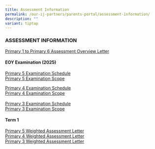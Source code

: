 ```yaml
---
title: Assessment Information
permalink: /our-ij-partners/parents-portal/assessment-information/
description: ""
variant: tiptap
---
```

<h3>ASSESSMENT INFORMATION</h3>
<p><a href="/files/Assessment Information /21_Jan_2025_P1_P6_Assessment_Overview_Letter_HA_P1_6_PMY_007_2025.pdf" rel="noopener nofollow" target="_blank">Primary 1 to Primary 6 Assessment Overview Letter </a>
</p>
<h4><strong>EOY Examination (2025)</strong></h4>
<p><a href="/files/2025 EOY Exam/P5_EOY_EXAMINATION_SCHEDULE_2025.pdf" rel="noopener nofollow" target="_blank">Primary 5 Examination Schedule</a>
<br><a href="/files/2025 EOY Exam/P5_EOY_SCOPE_2025.pdf" rel="noopener nofollow" target="_blank">Primary 5 Examination Scope</a>
</p>
<p><a href="/files/2025 EOY Exam/P4_EOY_EXAMINATION_SCHEDULE_2025.pdf" rel="noopener nofollow" target="_blank">Primary 4 Examination Schedule</a>
<br><a href="/files/2025 EOY Exam/P4_EOY_SCOPE_2025.pdf" rel="noopener nofollow" target="_blank">Primary 4 Examination Scope</a>
<br>
<br><a href="/files/2025 EOY Exam/P3_EOY_EXAMINATION_SCHEDULE_2025.pdf" rel="noopener nofollow" target="_blank">Primary 3 Examination Schedule</a>
<br><a href="/files/2025 EOY Exam/P3_EOY_SCOPE_2025.pdf" rel="noopener nofollow" target="_blank">Primary 3 Examination Scope</a>
</p>
<h4><strong>Term 1</strong></h4>
<p><a href="/files/Assessment Information /22_Jan_2025_P5_T1_WA_Letter_HA_P5_PMY_010_2025.pdf" rel="noopener nofollow" target="_blank">Primary 5 Weighted Assessment Letter</a>
<br><a href="/files/Assessment Information /21_Jan_2025_P4_T1_WA_Letter_HA_P4_PMY_009_2025.pdf" rel="noopener nofollow" target="_blank">Primary 4 Weighted Assessment Letter</a>
<br><a href="/files/Assessment Information /21_Jan_2025_P3_T1_WA_Letter_HA_P3_PMY_008_2025.pdf" rel="noopener nofollow" target="_blank">Primary 3 Weighted Assessment Letter</a>
<br>
</p>
<p></p>